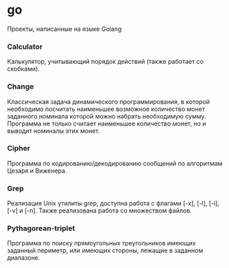 # go  
Проекты, написанные на языке Golang  
### Calculator 
Калькулятор, учитывающий порядок действий (также работает со скобками).  
### Change  
Классическая задача динамического программирования, в которой необходимо посчитать наименьшее возможное количество монет заданного номинала которой можно набрать необходимую сумму. Программа не только считает наименьшее количество монет, но и выводит номиналы этих монет.  
### Cipher 
Программа по кодированию/декодированию сообщений по алгоритмам Цезаря и Виженера.  
### Grep  
Реализация Unix утилиты grep, доступна работа с флагами [-x], [-l], [-i], [-v] и [-n]. Также реализована работа со множеством файлов.  
### Pythagorean-triplet  
Программа по поиску прямоугольных треугольников имеющих заданный периметр, или имеющих стороны, лежащие в заданном диапазоне.  
